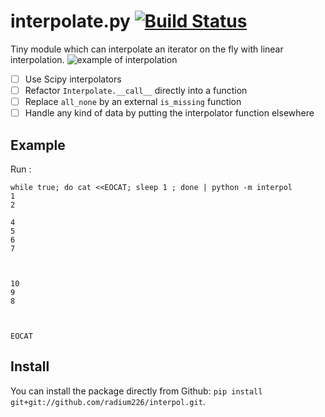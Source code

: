 # interpolate.py [![Build Status](https://travis-ci.org/radium226/interpol.svg?branch=master)](https://travis-ci.org/radium226/interpol)
Tiny module which can interpolate an iterator on the fly with linear interpolation. 
![example of interpolation](https://raw.github.com/radium226/interpol/master/interpol/example_interpolate.png)
 - [ ] Use Scipy interpolators
 - [ ] Refactor `Interpolate.__call__` directly into a function
 - [ ] Replace `all_none` by an external `is_missing` function
 - [ ] Handle any kind of data by putting the interpolator function elsewhere

## Example
Run :
```
while true; do cat <<EOCAT; sleep 1 ; done | python -m interpol
1
2

4
5
6
7



10
9
8



EOCAT

```

## Install
You can install the package directly from Github: `pip install git+git://github.com/radium226/interpol.git`.
